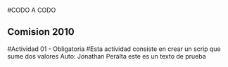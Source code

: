 #CODO A CODO
## Comision 2010
#Actividad 01 - Obligatoria
#Esta actividad consiste en crear un scrip que sume dos valores
Auto: Jonathan Peralta
este es un texto de prueba